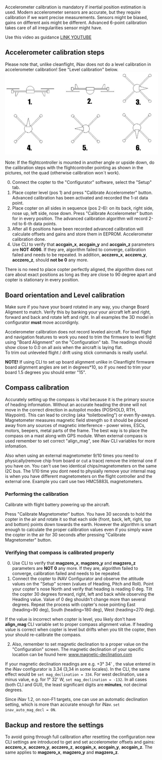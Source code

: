 Accelerometer calibration is mandatory if inertial position estimation is used. Modern accelerometer sensors are accurate, but they require calibration if we want precise measurements. Sensors might be biased, gains on different axis might be different. Advanced 6-point calibration takes care of all irregularities sensor might have.

Use this video as guidance [LINK  YOUTUBE](https://www.youtube.com/watch?v=HxWSn_noNgg)

## Accelerometer calibration steps
Please note that, unlike cleanflight, iNav does not do a level calibration in accelerometer calibration! See "Level calibration" below.
![](images/acc-calibration-positions.jpg)

Note: If the flightcontroller is mounted in another angle or upside down, do the calibration steps with the flightcontroller pointing as shown in the pictures, not the quad (otherwise calibration won´t work).

0. Connect the copter to the "Configurator" software, select the "Setup" tab.
1. Place copter level (pos 1) and press "Calibrate Accelerometer" button. Advanced calibration has been activated and recorded the 1-st data point.
2. Place copter on all sides in sequence (pos 2-6): on its back, right side, nose up, left side, nose down. Press "Calibrate Accelerometer" button for in every position. The advanced calibration algorithm will record 2-nd to 6-th data points.
3. After all 6 positions have been recorded advanced calibration will calculate offsets and gains and store them in EEPROM. Accelerometer calibration done.
4. Use CLI to verify that **accgain_x**, **accgain_y** and **accgain_z** parameters are **NOT 4096**. If they are, algorithm failed to converge, calibration failed and needs to be repeated. In addition, **acczero_x**, **acczero_y**, **acczero_z**, should **not be 0** any more.  

There is no need to place copter perfectly aligned, the algorithm does not care about exact positions as long as they are close to 90 degree apart and copter is stationary in every position.


## Board orientation and Level calibration

Make sure if you have your board rotated in any way, you change Board Aligment to match. Verify this by banking your your aircraft left and right, forward and back and rotate left and right. In all examples the 3D model in configurator **must** move accordignly.

Accelerometer calibration does not record leveled aircraft. For level flight and navigation features to work you need to trim the firmware to level flight using "Board Alignment" on the "Configuration" tab. The readings should show close to 0.0 on all axis when the aircraft is laying flat.  
To trim out unleveled flight / drift using stick commands is really useful.

**NOTE!** If using CLI to set up board alignment unlike in Cleanflight firmware board alignment angles are set in degrees*10, so if you need to trim your board 1.5 degrees you should enter "15".



## Compass calibration

Accurately setting up the compass is vital because it is the primary source of heading information. Without an accurate heading the drone will not move in the correct direction in autopilot modes (POSHOLD, RTH, Waypoint). This can lead to circling (aka “toiletbowling”) or even fly-aways.
Magnetometer measures magnetic field strength so it should be placed away from any sources of magnetic interference - power wires, ESCs, motors, beepers, metal parts of the frame. The best way is to place the compass on a mast along with GPS module. When external compass is used remember to set correct "align_mag", see iNav CLI variables for more infomation.

Also when using an external magnetometer 9/10 times you need to physically(remove chip from board or cut a trace) remove the internal one if you have on. You can't use two identical chips/magnetometers on the same I2C bus. The 1/10 time you dont need to physially remove your internal mag is when you have different magnetometers on the flight controller and the external one. Example you cant use two HMC5883L magnetometers.

### Performing the calibration

Calibrate with flight battery powering up the aircraft. 


Press "Calibrate Magnetometer" button. You have 30 seconds to hold the copter in the air and rotate it so that each side (front, back, left, right, top and bottom) points down towards the earth. However the algorithm is smart enough to calculate the proper calibration values even if you simply wave the copter in the air for 30 seconds after pressing "Calibrate Magnetometer" button.

### Verifying that compass is calibrated properly
0. Use CLI to verify that **magzero_x**, **magzero_y** and **magzero_z** parameters are **NOT 0** any more. If they are, algorithm failed to converge, calibration failed and needs to be repeated.
1. Connect the copter to iNAV Configurator and observe the attitude values on the "Setup" screen (values of Heading, Pitch and Roll). Point your copter's nose North and verify that heading is reading 0 deg. Tilt the copter 30 degrees forward, right, left and back while observing the Heading value. Value of 0 deg shouldn't change more than several degrees. Repeat the process with copter's nose pointing East (heading=90 deg), South (heading=180 deg), West (heading=270 deg).

If the value is incorrect when copter is level, you likely don't have **align_mag** CLI variable set to proper compass alignment value. If heading value is correct when copter is level but drifts when you tilt the copter, then your should re-calibrate the compass.

2. Also, remember to set magnetic declination to a proper value on the "Configuration" screen.
The magnetic declination of your specific location can be found here: www.magnetic-declination.com

If your magnetic declination readings are e.g. +3° 34' , the value entered in the iNav configurator is 3.34 (3,34 in some locales). In the CLI, the same effect would be `set mag_declination = 334`. For west declination, use a minus value, e.g. for 1° 32' W, `set mag_declination = -132`. In all cases (both CLI and GUI), the least significant digits are **minutes**, not decimal degrees.

Since iNav 1.2, on non-F1 targets, one can use an automatic declination setting, which is more than accurate enough for iNav. `set inav_auto_mag_decl = ON`.

## Backup and restore the settings

To avoid going through full calibration after resetting the configuration new CLI settings are introduced to get and set accelerometer offsets and gains: **acczero_x**, **acczero_y**, **acczero_z**, **accgain_x**, **accgain_y**, **accgain_z**. The same applies to **magzero_x**, **magzero_y** and **magzero_z**.
